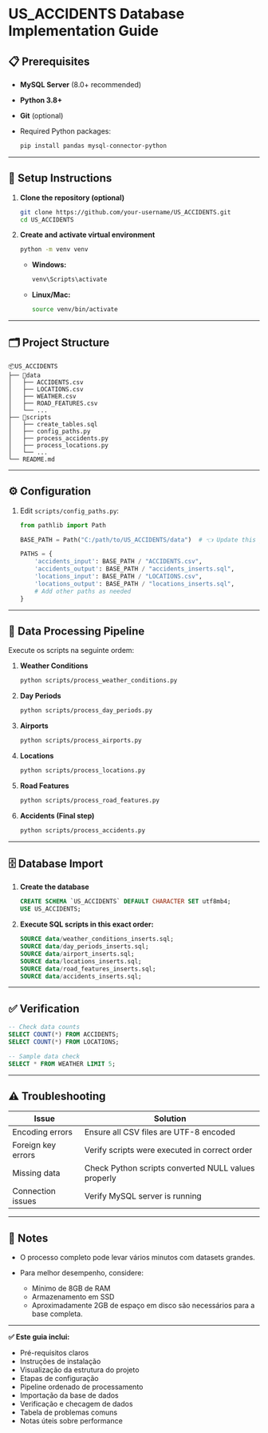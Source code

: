 
# US_ACCIDENTS Database Implementation Guide

## 📋 Prerequisites

- **MySQL Server** (8.0+ recommended)  
- **Python 3.8+**  
- **Git** (optional)  
- Required Python packages:

  ```bash
  pip install pandas mysql-connector-python
  ```

---

## 🚀 Setup Instructions

1. **Clone the repository (optional)**

   ```bash
   git clone https://github.com/your-username/US_ACCIDENTS.git
   cd US_ACCIDENTS
   ```

2. **Create and activate virtual environment**

   ```bash
   python -m venv venv
   ```

   - **Windows:**

     ```bash
     venv\Scripts\activate
     ```

   - **Linux/Mac:**

     ```bash
     source venv/bin/activate
     ```

---

## 🗂 Project Structure

```
📦US_ACCIDENTS
├── 📂data
│   ├── ACCIDENTS.csv
│   ├── LOCATIONS.csv
│   ├── WEATHER.csv
│   ├── ROAD_FEATURES.csv
│   └── ...
├── 📂scripts
│   ├── create_tables.sql
│   ├── config_paths.py
│   ├── process_accidents.py
│   ├── process_locations.py
│   └── ...
└── README.md
```

---

## ⚙️ Configuration

1. Edit `scripts/config_paths.py`:

   ```python
   from pathlib import Path

   BASE_PATH = Path("C:/path/to/US_ACCIDENTS/data")  # 👈 Update this path

   PATHS = {
       'accidents_input': BASE_PATH / "ACCIDENTS.csv",
       'accidents_output': BASE_PATH / "accidents_inserts.sql",
       'locations_input': BASE_PATH / "LOCATIONS.csv",
       'locations_output': BASE_PATH / "locations_inserts.sql",
       # Add other paths as needed
   }
   ```

---

## 🔄 Data Processing Pipeline

Execute os scripts na seguinte ordem:

1. **Weather Conditions**

   ```bash
   python scripts/process_weather_conditions.py
   ```

2. **Day Periods**

   ```bash
   python scripts/process_day_periods.py
   ```

3. **Airports**

   ```bash
   python scripts/process_airports.py
   ```

4. **Locations**

   ```bash
   python scripts/process_locations.py
   ```

5. **Road Features**

   ```bash
   python scripts/process_road_features.py
   ```

6. **Accidents (Final step)**

   ```bash
   python scripts/process_accidents.py
   ```

---

## 🗄 Database Import

1. **Create the database**

   ```sql
   CREATE SCHEMA `US_ACCIDENTS` DEFAULT CHARACTER SET utf8mb4;
   USE US_ACCIDENTS;
   ```

2. **Execute SQL scripts in this exact order:**

   ```sql
   SOURCE data/weather_conditions_inserts.sql;
   SOURCE data/day_periods_inserts.sql;
   SOURCE data/airport_inserts.sql;
   SOURCE data/locations_inserts.sql;
   SOURCE data/road_features_inserts.sql;
   SOURCE data/accidents_inserts.sql;
   ```

---

## ✅ Verification

```sql
-- Check data counts
SELECT COUNT(*) FROM ACCIDENTS;
SELECT COUNT(*) FROM LOCATIONS;

-- Sample data check
SELECT * FROM WEATHER LIMIT 5;
```

---

## ⚠️ Troubleshooting

| Issue                 | Solution                                           |
|----------------------|----------------------------------------------------|
| Encoding errors       | Ensure all CSV files are UTF-8 encoded            |
| Foreign key errors    | Verify scripts were executed in correct order     |
| Missing data          | Check Python scripts converted NULL values properly |
| Connection issues     | Verify MySQL server is running                    |

---

## 📝 Notes

- O processo completo pode levar vários minutos com datasets grandes.
- Para melhor desempenho, considere:

  - Mínimo de 8GB de RAM  
  - Armazenamento em SSD  
  - Aproximadamente 2GB de espaço em disco são necessários para a base completa.

---

**✅ Este guia inclui:**

- Pré-requisitos claros  
- Instruções de instalação  
- Visualização da estrutura do projeto  
- Etapas de configuração  
- Pipeline ordenado de processamento  
- Importação da base de dados  
- Verificação e checagem de dados  
- Tabela de problemas comuns  
- Notas úteis sobre performance  



